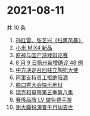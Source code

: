 # 2021-08-11

共 10 条

<!-- BEGIN ZHIHUSEARCH -->
<!-- 最后更新时间 Wed Aug 11 2021 01:15:22 GMT+0800 (China Standard Time) -->
1. [孙红雷、张艺兴《扫黑风暴》](https://www.zhihu.com/search?q=扫黑风暴)
1. [小米 MIX4 新品](https://www.zhihu.com/search?q=小米mix4)
1. [原神与国产游戏辩论赛](https://www.zhihu.com/search?q=原神)
1. [8 月 9 日扬州新增确诊 48 例](https://www.zhihu.com/search?q=扬州疫情)
1. [中方决定召回驻立陶宛大使](https://www.zhihu.com/search?q=立陶宛)
1. [阿里支持员工拒绝陪酒 ](https://www.zhihu.com/search?q=阿里)
1. [脱口秀大会快乐地狱](https://www.zhihu.com/search?q=脱口秀大会4)
1. [瑞克和莫蒂第五季第八集](https://www.zhihu.com/search?q=瑞克和莫蒂)
1. [奢侈品牌 LV 做免费手游](https://www.zhihu.com/search?q=LV)
1. [谢大脚扮演者于月仙去世](https://www.zhihu.com/search?q=谢大脚)
<!-- END ZHIHUSEARCH -->

